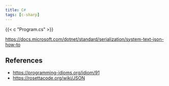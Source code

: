 ```yaml
---
title: C#
tags: [c-sharp]
---
```


{{< c "Program.cs" >}}

<https://docs.microsoft.com/dotnet/standard/serialization/system-text-json-how-to>

## References

- <https://programming-idioms.org/idiom/91>
- <https://rosettacode.org/wiki/JSON>
